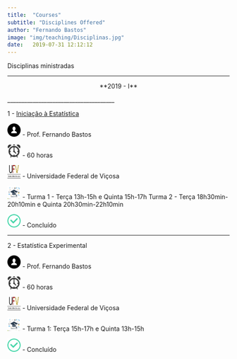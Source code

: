 ```yaml
---
title:  "Courses"
subtitle: "Disciplines Offered"
author: "Fernando Bastos"
image: "img/teaching/Disciplinas.jpg"
date:   2019-07-31 12:12:12
---
```


Disciplinas ministradas

______________________________________
<p style="text-align: center;">
**2019 - I**
</p>
______________________________________

1 - [Iniciação à Estatística](maf105.github.io)

<img src="img//icons//aluno.svg" width="30" height="30" /> - Prof. Fernando Bastos

<img src="img//icons//relogio.png" width="30" height="30" /> - 60 horas

<img src="img//icons//UFV.jpg" width="30" height="30" /> - Universidade Federal de Viçosa  

<img src="img//icons//cursos.jpg" width="30" height="30" /> - 
Turma 1 - Terça 13h-15h e Quinta 15h-17h
Turma 2 - Terça 18h30min-20h10min e Quinta 20h30min-22h10min

<img src="img//icons//finish.png" width="30" height="30" /> - Concluído

__________________________________

2 - Estatística Experimental

<img src="img//icons//aluno.svg" width="30" height="30" /> - Prof. Fernando Bastos

<img src="img//icons//relogio.png" width="30" height="30" /> - 60 horas

<img src="img//icons//UFV.jpg" width="30" height="30" /> - Universidade Federal de Viçosa  

<img src="img//icons//cursos.jpg" width="30" height="30" /> - Turma 1: Terça 15h-17h e Quinta 13h-15h

<img src="img//icons//finish.png" width="30" height="30" /> - Concluído

